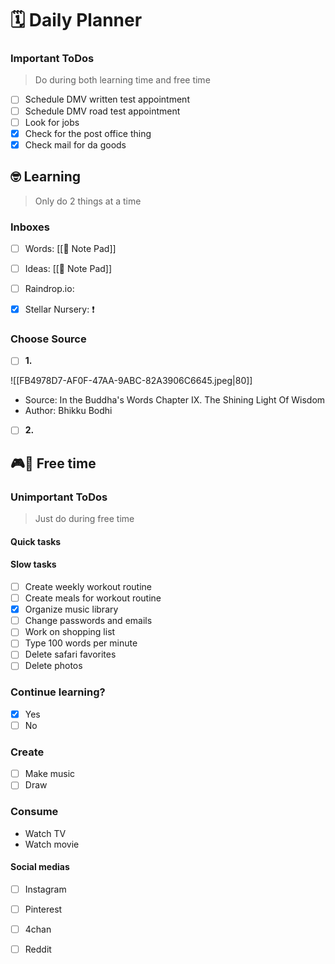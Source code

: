 # 🗓 Daily Planner

### Important ToDos

> Do during both learning time and free time

- [ ] Schedule DMV written test appointment 
- [ ] Schedule DMV road test appointment
- [ ] Look for jobs
- [x] Check for the post office thing
- [x] Check mail for da goods

## 🤓 Learning

> Only do 2 things at a time

### Inboxes

- [ ] Words:  [[📝 Note Pad]]
- [ ] Ideas: [[📝 Note Pad]]
- [ ] Raindrop.io:  
- [x] Stellar Nursery: ❗️


### Choose Source

- [ ] **1.** 

![[FB4978D7-AF0F-47AA-9ABC-82A3906C6645.jpeg|80]]
- Source: In the Buddha's Words Chapter IX. The Shining Light Of Wisdom
- Author: Bhikku Bodhi

- [ ] **2.**

## 🎮🎨 Free time

### Unimportant ToDos

> Just do during free time

#### Quick tasks

#### Slow tasks
- [ ] Create weekly workout routine 
- [ ] Create meals for workout routine
- [x] Organize music library 
- [ ] Change passwords and emails 
- [ ] Work on shopping list 
- [ ] Type 100 words per minute
- [ ] Delete safari favorites 
- [ ] Delete photos

 ### Continue learning?

- [x] Yes
- [ ] No

### Create

- [ ] Make music
- [ ] Draw

### Consume

- Watch TV 
- Watch movie 

#### Social medias 

- [ ] Instagram
- [ ] Pinterest
- [ ] 4chan
- [ ] Reddit

